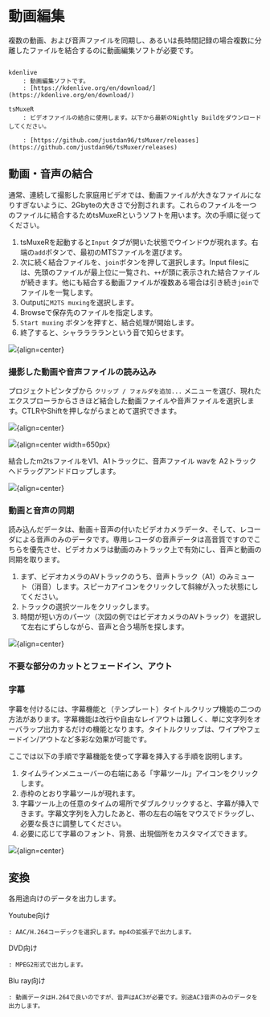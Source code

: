 # 動画編集

複数の動画、および音声ファイルを同期し、あるいは長時間記録の場合複数に分離したファイルを結合するのに動画編集ソフトが必要です。

```{admonition} 必要なソフトウェアと入手先

kdenlive
    : 動画編集ソフトです。
    : [https://kdenlive.org/en/download/](https://kdenlive.org/en/download/)

tsMuxeR
    : ビデオファイルの結合に使用します。以下から最新のNightly Buildをダウンロードしてください。

    : [https://github.com/justdan96/tsMuxer/releases](https://github.com/justdan96/tsMuxer/releases)
```


## 動画・音声の結合

通常、連続して撮影した家庭用ビデオでは、動画ファイルが大きなファイルになりすぎないように、2Gbyteの大きさで分割されます。これらのファイルを一つのファイルに結合するためtsMuxeRというソフトを用います。次の手順に従ってください。

1. tsMuxeRを起動すると`Input` タブが開いた状態でウインドウが現れます。右端の`add`ボタンで、最初のMTSファイルを選びます。
2. 次に続く結合ファイルを、`join`ボタンを押して選択します。Input filesには、先頭のファイルが最上位に一覧され、`++`が頭に表示された結合ファイルが続きます。他にも結合する動画ファイルが複数ある場合は引き続き`join`でファイルを一覧します。
3. Outputに`M2TS muxing`を選択します。
4. Browseで保存先のファイルを指定します。
5. `Start muxing` ボタンを押すと、結合処理が開始します。
6. 終了すると、シャラララランという音で知らせます。

![](assets/2024-09-08-11-15-39.png){align=center}

### 撮影した動画や音声ファイルの読み込み

プロジェクトピンタブから `クリップ / フォルダを追加...` メニューを選び、現れたエクスプローラからさきほど結合した動画ファイルや音声ファイルを選択します。CTLRやShiftを押しながらまとめて選択できます。

![](assets/2024-09-08-10-34-34.png){align=center}

![](assets/2024-09-08-10-35-57.png){align=center width=650px}

結合したm2tsファイルをV1、A1トラックに、音声ファイル wavを A2トラックへドラッグアンドドロップします。

![](assets/2024-09-08-11-37-57.png){align=center}

### 動画と音声の同期

読み込んだデータは、動画＋音声の付いたビデオカメラデータ、そして、レコーダによる音声のみのデータです。専用レコーダの音声データは高音質ですのでこちらを優先させ、ビデオカメラは動画のみトラック上で有効にし、音声と動画の同期を取ります。

1. まず、ビデオカメラのAVトラックのうち、音声トラック（A1）のみミュート（消音）します。スピーカアイコンをクリックして斜線が入った状態にしてください。
2. トラックの選択ツールをクリックします。
3. 時間が短い方のパーツ（次図の例ではビデオカメラのAVトラック）を選択して左右にずらしながら、音声と合う場所を探します。

![](assets/2024-09-08-12-05-11.png){align=center}

### 不要な部分のカットとフェードイン、アウト



### 字幕

字幕を付けるには、字幕機能と（テンプレート）タイトルクリップ機能の二つの方法があります。字幕機能は改行や自由なレイアウトは難しく、単に文字列をオーバラップ出力するだけの機能となります。タイトルクリップは、ワイプやフェードイン/アウトなど多彩な効果が可能です。

ここでは以下の手順で字幕機能を使って字幕を挿入する手順を説明します。

1. タイムラインメニューバーの右端にある「字幕ツール」アイコンをクリックします。
2. 赤枠のとおり字幕ツールが現れます。
3. 字幕ツール上の任意のタイムの場所でダブルクリックすると、字幕が挿入できます。字幕文字列を入力したあと、帯の左右の端をマウスでドラッグし、必要な長さに調整してください。
4. 必要に応じて字幕のフォント、背景、出現個所をカスタマイズできます。

![](assets/2024-09-08-11-55-04.png){align=center}

## 変換

各用途向けのデータを出力します。

Youtube向け

    : AAC/H.264コーデックを選択します。mp4の拡張子で出力します。

DVD向け

    : MPEG2形式で出力します。

Blu ray向け

    : 動画データはH.264で良いのですが、音声はAC3が必要です。別途AC3音声のみのデータを出力します。